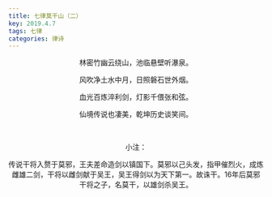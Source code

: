 ```yaml
---
title: 七律莫干山（二）
key: 2019.4.7
tags: 七律
categories: 律诗
---
```


<p align="center">林密竹幽云绕山，池临悬壁听瀑泉。
</p>
<p align="center">风吹净土水中月，日照磐石世外烟。
</p>
<p align="center">血光百炼淬利剑，灯影千偎张和弦。
</p>
<p align="center">仙境传说也凄美，乾坤历史谈笑间。
</p>
<p align="center"></br>
</p>
<p align="center">小注：
</p>
<p align="center">传说干将入赘于莫邪，王夫差命造剑以镇国下。莫邪以己头发，指甲催烈火，成炼雌雄二剑，干将以雌剑献于吴王，吴王得剑以为天下第一。故诛干。16年后莫邪干将之子，名莫干，以雄剑杀吴王。
</p>
<p align="center"></br>
</p>
